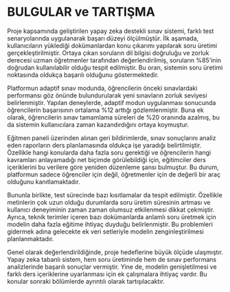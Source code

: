 # BULGULAR ve TARTIŞMA

Proje kapsamında geliştirilen yapay zeka destekli sınav sistemi, farklı test senaryolarında uygulanarak başarı düzeyi ölçülmüştür. İlk aşamada, kullanıcıların yüklediği dokümanlardan konu çıkarımı yapılarak soru üretimi gerçekleştirilmiştir. Ortaya çıkan soruların dil bilgisi doğruluğu ve zorluk derecesi uzman öğretmenler tarafından değerlendirilmiş, soruların %85'inin doğrudan kullanılabilir olduğu tespit edilmiştir. Bu oran, sistemin soru üretimi noktasında oldukça başarılı olduğunu göstermektedir.

Platformun adaptif sınav modunda, öğrencilerin önceki sınavlardaki performansı göz önünde bulundurularak yeni sınavların zorluk seviyesi belirlenmiştir. Yapılan deneylerde, adaptif modun uygulanması sonucunda öğrencilerin başarısının ortalama %12 arttığı gözlemlenmiştir. Buna ek olarak, öğrencilerin sınav tamamlama süreleri de %20 oranında azalmış, bu da sistemin kullanıcılara zaman kazandırdığını ortaya koymuştur.

Eğitmen paneli üzerinden alınan geri bildirimlerde, sınav sonuçlarını analiz eden raporların ders planlamasında oldukça işe yaradığı belirtilmiştir. Özellikle hangi konularda daha fazla soru gerektiği ve öğrencilerin hangi kavramları anlayamadığı net biçimde görülebildiği için, eğitimciler ders içeriklerini bu verilere göre yeniden düzenleme şansı bulmuştur. Bu durum, platformun sadece öğrenciler için değil, öğretmenler için de değerli bir araç olduğunu kanıtlamaktadır.

Bununla birlikte, test sürecinde bazı kısıtlamalar da tespit edilmiştir. Özellikle metinlerin çok uzun olduğu durumlarda soru üretim süresinin artması ve kullanıcı deneyiminin zaman zaman olumsuz etkilenmesi dikkat çekmiştir. Ayrıca, teknik terimler içeren bazı dokümanlarda anlamlı soru üretmek için modelin daha fazla eğitime ihtiyaç duyduğu belirlenmiştir. Bu problemleri gidermek adına gelecekte ek veri setleriyle modelin zenginleştirilmesi planlanmaktadır.

Genel olarak değerlendirildiğinde, proje hedeflerine büyük ölçüde ulaşmıştır. Yapay zeka tabanlı sistem, hem soru üretiminde hem de sınav performans analizlerinde başarılı sonuçlar vermiştir. Yine de, modelin genişletilmesi ve farklı ders içeriklerine uyarlanması için ek çalışmalara ihtiyaç vardır. Bu konular sonraki bölümlerde ayrıntılı olarak tartışılacaktır.

